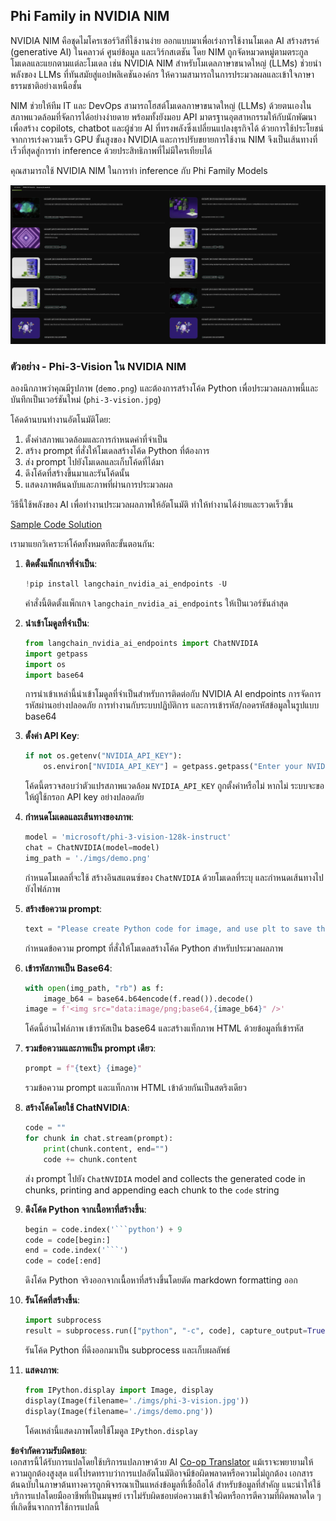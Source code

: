 <!--
CO_OP_TRANSLATOR_METADATA:
{
  "original_hash": "7b08e277df2a9307f861ae54bc30c772",
  "translation_date": "2025-05-09T09:54:33+00:00",
  "source_file": "md/01.Introduction/02/06.NVIDIA.md",
  "language_code": "th"
}
-->
## Phi Family in NVIDIA NIM

NVIDIA NIM คือชุดไมโครเซอร์วิสที่ใช้งานง่าย ออกแบบมาเพื่อเร่งการใช้งานโมเดล AI สร้างสรรค์ (generative AI) ในคลาวด์ ศูนย์ข้อมูล และเวิร์กสเตชัน โดย NIM ถูกจัดหมวดหมู่ตามตระกูลโมเดลและแยกตามแต่ละโมเดล เช่น NVIDIA NIM สำหรับโมเดลภาษาขนาดใหญ่ (LLMs) ช่วยนำพลังของ LLMs ที่ทันสมัยสู่แอปพลิเคชันองค์กร ให้ความสามารถในการประมวลผลและเข้าใจภาษาธรรมชาติอย่างเหนือชั้น

NIM ช่วยให้ทีม IT และ DevOps สามารถโฮสต์โมเดลภาษาขนาดใหญ่ (LLMs) ด้วยตนเองในสภาพแวดล้อมที่จัดการได้อย่างง่ายดาย พร้อมทั้งยังมอบ API มาตรฐานอุตสาหกรรมให้กับนักพัฒนา เพื่อสร้าง copilots, chatbot และผู้ช่วย AI ที่ทรงพลังซึ่งเปลี่ยนแปลงธุรกิจได้ ด้วยการใช้ประโยชน์จากการเร่งความเร็ว GPU ขั้นสูงของ NVIDIA และการปรับขยายการใช้งาน NIM จึงเป็นเส้นทางที่เร็วที่สุดสู่การทำ inference ด้วยประสิทธิภาพที่ไม่มีใครเทียบได้

คุณสามารถใช้ NVIDIA NIM ในการทำ inference กับ Phi Family Models

![nim](../../../../../translated_images/Phi-NIM.45af94d89220fbbbc85f8da0379150a29cc88c3dd8ec417b1d3b7237bbe1c58a.th.png)

### **ตัวอย่าง - Phi-3-Vision ใน NVIDIA NIM**

ลองนึกภาพว่าคุณมีรูปภาพ (`demo.png`) และต้องการสร้างโค้ด Python เพื่อประมวลผลภาพนี้และบันทึกเป็นเวอร์ชันใหม่ (`phi-3-vision.jpg`)

โค้ดด้านบนทำงานอัตโนมัติโดย:

1. ตั้งค่าสภาพแวดล้อมและการกำหนดค่าที่จำเป็น
2. สร้าง prompt ที่สั่งให้โมเดลสร้างโค้ด Python ที่ต้องการ
3. ส่ง prompt ไปยังโมเดลและเก็บโค้ดที่ได้มา
4. ดึงโค้ดที่สร้างขึ้นมาและรันโค้ดนั้น
5. แสดงภาพต้นฉบับและภาพที่ผ่านการประมวลผล

วิธีนี้ใช้พลังของ AI เพื่อทำงานประมวลผลภาพให้อัตโนมัติ ทำให้ทำงานได้ง่ายและรวดเร็วขึ้น

[Sample Code Solution](../../../../../code/06.E2E/E2E_Nvidia_NIM_Phi3_Vision.ipynb)

เรามาแยกวิเคราะห์โค้ดทั้งหมดทีละขั้นตอนกัน:

1. **ติดตั้งแพ็กเกจที่จำเป็น**:
    ```python
    !pip install langchain_nvidia_ai_endpoints -U
    ```
    คำสั่งนี้ติดตั้งแพ็กเกจ `langchain_nvidia_ai_endpoints` ให้เป็นเวอร์ชันล่าสุด

2. **นำเข้าโมดูลที่จำเป็น**:
    ```python
    from langchain_nvidia_ai_endpoints import ChatNVIDIA
    import getpass
    import os
    import base64
    ```
    การนำเข้าเหล่านี้นำเข้าโมดูลที่จำเป็นสำหรับการติดต่อกับ NVIDIA AI endpoints การจัดการรหัสผ่านอย่างปลอดภัย การทำงานกับระบบปฏิบัติการ และการเข้ารหัส/ถอดรหัสข้อมูลในรูปแบบ base64

3. **ตั้งค่า API Key**:
    ```python
    if not os.getenv("NVIDIA_API_KEY"):
        os.environ["NVIDIA_API_KEY"] = getpass.getpass("Enter your NVIDIA API key: ")
    ```
    โค้ดนี้ตรวจสอบว่าตัวแปรสภาพแวดล้อม `NVIDIA_API_KEY` ถูกตั้งค่าหรือไม่ หากไม่ ระบบจะขอให้ผู้ใช้กรอก API key อย่างปลอดภัย

4. **กำหนดโมเดลและเส้นทางของภาพ**:
    ```python
    model = 'microsoft/phi-3-vision-128k-instruct'
    chat = ChatNVIDIA(model=model)
    img_path = './imgs/demo.png'
    ```
    กำหนดโมเดลที่จะใช้ สร้างอินสแตนซ์ของ `ChatNVIDIA` ด้วยโมเดลที่ระบุ และกำหนดเส้นทางไปยังไฟล์ภาพ

5. **สร้างข้อความ prompt**:
    ```python
    text = "Please create Python code for image, and use plt to save the new picture under imgs/ and name it phi-3-vision.jpg."
    ```
    กำหนดข้อความ prompt ที่สั่งให้โมเดลสร้างโค้ด Python สำหรับประมวลผลภาพ

6. **เข้ารหัสภาพเป็น Base64**:
    ```python
    with open(img_path, "rb") as f:
        image_b64 = base64.b64encode(f.read()).decode()
    image = f'<img src="data:image/png;base64,{image_b64}" />'
    ```
    โค้ดนี้อ่านไฟล์ภาพ เข้ารหัสเป็น base64 และสร้างแท็กภาพ HTML ด้วยข้อมูลที่เข้ารหัส

7. **รวมข้อความและภาพเป็น prompt เดียว**:
    ```python
    prompt = f"{text} {image}"
    ```
    รวมข้อความ prompt และแท็กภาพ HTML เข้าด้วยกันเป็นสตริงเดียว

8. **สร้างโค้ดโดยใช้ ChatNVIDIA**:
    ```python
    code = ""
    for chunk in chat.stream(prompt):
        print(chunk.content, end="")
        code += chunk.content
    ```
    ส่ง prompt ไปยัง `ChatNVIDIA` model and collects the generated code in chunks, printing and appending each chunk to the `code` string

9. **ดึงโค้ด Python จากเนื้อหาที่สร้างขึ้น**:
    ```python
    begin = code.index('```python') + 9
    code = code[begin:]
    end = code.index('```')
    code = code[:end]
    ```
    ดึงโค้ด Python จริงออกจากเนื้อหาที่สร้างขึ้นโดยตัด markdown formatting ออก

10. **รันโค้ดที่สร้างขึ้น**:
    ```python
    import subprocess
    result = subprocess.run(["python", "-c", code], capture_output=True)
    ```
    รันโค้ด Python ที่ดึงออกมาเป็น subprocess และเก็บผลลัพธ์

11. **แสดงภาพ**:
    ```python
    from IPython.display import Image, display
    display(Image(filename='./imgs/phi-3-vision.jpg'))
    display(Image(filename='./imgs/demo.png'))
    ```
    โค้ดเหล่านี้แสดงภาพโดยใช้โมดูล `IPython.display`

**ข้อจำกัดความรับผิดชอบ**:  
เอกสารนี้ได้รับการแปลโดยใช้บริการแปลภาษาด้วย AI [Co-op Translator](https://github.com/Azure/co-op-translator) แม้เราจะพยายามให้ความถูกต้องสูงสุด แต่โปรดทราบว่าการแปลอัตโนมัติอาจมีข้อผิดพลาดหรือความไม่ถูกต้อง เอกสารต้นฉบับในภาษาต้นทางควรถูกพิจารณาเป็นแหล่งข้อมูลที่เชื่อถือได้ สำหรับข้อมูลที่สำคัญ แนะนำให้ใช้บริการแปลโดยมืออาชีพที่เป็นมนุษย์ เราไม่รับผิดชอบต่อความเข้าใจผิดหรือการตีความที่ผิดพลาดใด ๆ ที่เกิดขึ้นจากการใช้การแปลนี้